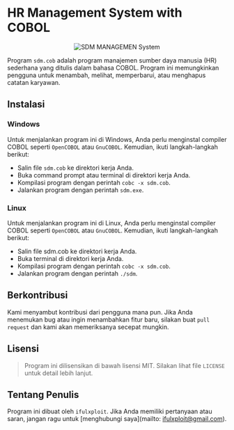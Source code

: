 # HR Management System with COBOL

<center>

![SDM MANAGEMEN System](https://img.freepik.com/free-vector/flat-hand-drawn-multitask-business-woman_23-2148848884.jpg)

</center>


Program `sdm.cob` adalah program manajemen sumber daya manusia (HR) sederhana yang ditulis dalam bahasa COBOL. Program ini memungkinkan pengguna untuk menambah, melihat, memperbarui, atau menghapus catatan karyawan.

## Instalasi
### Windows
Untuk menjalankan program ini di Windows, Anda perlu menginstal compiler COBOL seperti `OpenCOBOL` atau `GnuCOBOL`. Kemudian, ikuti langkah-langkah berikut:

* Salin file `sdm.cob` ke direktori kerja Anda.
* Buka command prompt atau terminal di direktori kerja Anda.
* Kompilasi program dengan perintah `cobc -x sdm.cob`.
* Jalankan program dengan perintah `sdm.exe`.

### Linux
Untuk menjalankan program ini di Linux, Anda perlu menginstal compiler COBOL seperti `OpenCOBOL` atau `GnuCOBOL`. Kemudian, ikuti langkah-langkah berikut:

* Salin file sdm.cob ke direktori kerja Anda.
* Buka terminal di direktori kerja Anda.
* Kompilasi program dengan perintah `cobc -x sdm.cob`.
* Jalankan program dengan perintah `./sdm`.

## Berkontribusi
Kami menyambut kontribusi dari pengguna mana pun. Jika Anda menemukan bug atau ingin menambahkan fitur baru, silakan buat `pull request` dan kami akan memeriksanya secepat mungkin.

## Lisensi
> Program ini dilisensikan di bawah lisensi MIT. Silakan lihat file `LICENSE` untuk detail lebih lanjut.

## Tentang Penulis
Program ini dibuat oleh `ifulxploit`. Jika Anda memiliki pertanyaan atau saran, jangan ragu untuk [menghubungi saya](mailto: ifulxploit@gmail.com).

